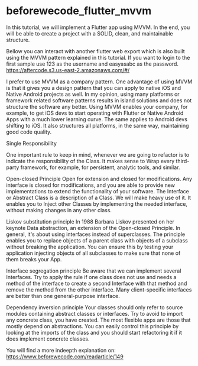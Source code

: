 # beforewecode_flutter_mvvm

In this tutorial, we will implement a Flutter app using MVVM. In the end, you will be able to create a project with a SOLID, clean, and maintainable structure.


Bellow you can interact with another flutter web export which is also built using the MVVM pattern explained in this tutorial. If you want to login to the first sample use 123 as the username and easyasabc as the password.
https://aftercode.s3.us-east-2.amazonaws.com/#/

I prefer to use MVVM as a company pattern. One advantage of using MVVM is that it gives you a design pattern that you can apply to native iOS and Native Android projects as well. In my opinion, using many platforms or framework related software patterns results in island solutions and does not structure the software any better. Using MVVM enables your company, for example, to get iOS devs to start operating with Flutter or Native Android Apps with a much lower learning curve. The same applies to Android devs shifting to iOS.
It also structures all platforms, in the same way, maintaining good code quality.

Single Responsibility

One important rule to keep in mind, whenever we are going to refactor is to indicate the responsibility of the Class. It makes sense to Wrap every third-party framework, for example, for persistent, analytic tools, and similar.

Open-closed Principle
Open for extension and closed for modifications.
Any interface is closed for modifications, and you are able to provide new implementations to extend the functionality of your software. The Interface or Abstract Class is a description of a Class. We will make heavy use of it. It enables you to Inject other Classes by implementing the needed interface, without making changes in any other class.

Liskov substitution principle
In 1988 Barbara Liskov presented on her keynote Data abstraction, an extension of the Open-closed Principle. In general, it's about using interfaces instead of superclasses. The principle enables you to replace objects of a parent class with objects of a subclass without breaking the application.
You can ensure this by testing your application injecting objects of all subclasses to make sure that none of them breaks your App.

Interface segregation principle
Be aware that we can implement several Interfaces. Try to apply the rule if one class does not use and needs a method of the interface to create a second Interface with that method and remove the method from the other interface. Many client-specific interfaces are better than one general-purpose interface.

Dependency inversion principle
Your classes should only refer to source modules containing abstract classes or interfaces.
Try to avoid to import any concrete class, you have created. The most flexible apps are those that mostly depend on abstractions.
You can easily control this principle by looking at the imports of the class and you should start refactoring it if it does implement concrete classes.

You will find a more indeepth explanation on:
https://www.beforewecode.com/readarticle/149
